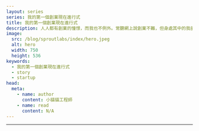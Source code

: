 ```yaml
---
layout: series
series: 我的第一個創業現在進行式
title: 我的第一個創業現在進行式
description: 人人都有創業的憧憬，而我也不例外。常聽網上說創業不難，但身處其中的我卻不這麼覺得。 在矽谷高科技產業的競爭下，與夥伴們共同奮鬥的我，體驗了許多不一樣的東西。 從項目開始到現在經歷的各種酸甜苦辣、屎不拉拉不屎的綽號由來、夥伴們的分分合合，一切的一切，且聽小貓貓工程師和你分享，我的第一個創業現在進行式。
image:
  src: /blog/sproutlabs/index/hero.jpeg
  alt: hero
  width: 750
  height: 536
keywords:
  - 我的第一個創業現在進行式
  - story
  - startup
head:
  meta:
    - name: author
      content: 小貓貓工程師
    - name: read
      content: N/A
---
```


---
